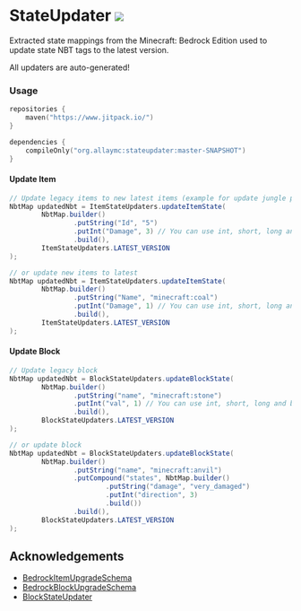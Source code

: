 # StateUpdater [![](https://jitpack.io/v/AllayMC/StateUpdater.svg)](https://jitpack.io/#AllayMC/StateUpdater)

Extracted state mappings from the Minecraft: Bedrock Edition used to update state NBT tags to the latest version.

All updaters are auto-generated!

### Usage

```kotlin
repositories {
    maven("https://www.jitpack.io/")
}

dependencies {
    compileOnly("org.allaymc:stateupdater:master-SNAPSHOT")
}
```

#### Update Item

```java
// Update legacy items to new latest items (example for update jungle planks)
NbtMap updatedNbt = ItemStateUpdaters.updateItemState(
        NbtMap.builder()
                .putString("Id", "5")
                .putInt("Damage", 3) // You can use int, short, long and byte
                .build(),
        ItemStateUpdaters.LATEST_VERSION
);

// or update new items to latest
NbtMap updatedNbt = ItemStateUpdaters.updateItemState(
        NbtMap.builder()
                .putString("Name", "minecraft:coal")
                .putInt("Damage", 1) // You can use int, short, long and byte
                .build(),
        ItemStateUpdaters.LATEST_VERSION
);
```

#### Update Block

```java
// Update legacy block
NbtMap updatedNbt = BlockStateUpdaters.updateBlockState(
        NbtMap.builder()
                .putString("name", "minecraft:stone")
                .putInt("val", 1) // You can use int, short, long and byte
                .build(),
        BlockStateUpdaters.LATEST_VERSION
);

// or update block
NbtMap updatedNbt = BlockStateUpdaters.updateBlockState(
        NbtMap.builder()
                .putString("name", "minecraft:anvil")
                .putCompound("states", NbtMap.builder()
                        .putString("damage", "very_damaged")
                        .putInt("direction", 3)
                        .build())
                .build(),
        BlockStateUpdaters.LATEST_VERSION
);
```

## Acknowledgements

* [BedrockItemUpgradeSchema](https://github.com/pmmp/BedrockItemUpgradeSchema)
* [BedrockBlockUpgradeSchema](https://github.com/pmmp/BedrockBlockUpgradeSchema)
* [BlockStateUpdater](https://github.com/CloudburstMC/BlockStateUpdater)

